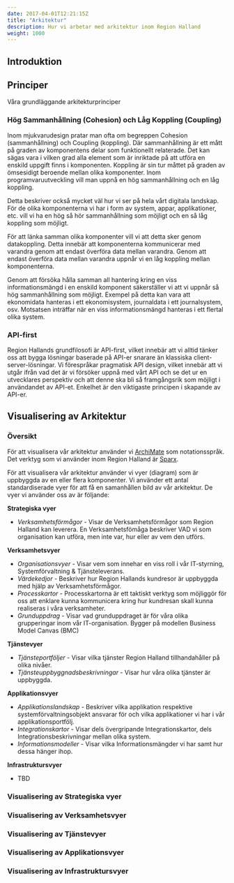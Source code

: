 ```yaml
---
date: 2017-04-01T12:21:15Z
title: "Arkitektur"
description: Hur vi arbetar med arkitektur inom Region Halland
weight: 1000
---
```

## Introduktion

## Principer
Våra grundläggande arkitekturprinciper

### Hög Sammanhållning (Cohesion) och Låg Koppling (Coupling)
Inom mjukvarudesign pratar man ofta om begreppen Cohesion (sammanhållning) och Coupling (koppling). Där sammanhållning är ett mått på graden av komponentens delar som funktionellt relaterade. Det kan sägas vara i vilken grad alla element som är inriktade på att utföra en enskild uppgift finns i komponenten. Koppling är sin tur måttet på graden av ömsesidigt beroende mellan olika komponenter. Inom programvaruutveckling vill man uppnå en hög sammanhållning och en låg koppling. 

Detta beskriver också mycket väl hur vi ser på hela vårt digitala landskap. För de olika komponenterna vi har i form av system, appar, applikationer, etc. vill vi ha en hög så hör sammanhållning som möjligt och en så låg koppling som möjligt.

För att länka samman olika komponenter vill vi att detta sker genom datakoppling. Detta innebär att komponenterna kommunicerar med varandra genom att endast överföra data mellan varandra. Genom att endast överföra data mellan varandra uppnår vi en låg koppling mellan komponenterna.

Genom att försöka hålla samman all hantering kring en viss informationsmängd i en enskild komponent säkerställer vi att vi uppnår så hög sammanhållning som möjligt. Exempel på detta kan vara att ekonomidata hanteras i ett ekonomisystem, journaldata i ett journalsystem, osv. Motsatsen inträffar när en viss informationsmängd hanteras i ett flertal olika system. 


### API-first
Region Hallands grundfilosofi är API-first, vilket innebär att vi alltid tänker oss att bygga lösningar baserade på API-er snarare än klassiska client-server-lösningar. Vi förespråkar pragmatisk API design, vilket innebär att vi utgår ifrån vad det är vi försöker uppnå med vårt API och se det ur en utvecklares perspektiv och att denne ska bli så framgångsrik som möjligt i användandet av API-et. Enkelhet är den viktigaste principen i skapande av API-er. 


## Visualisering av Arkitektur

### Översikt
För att visualisera vår arkitektur använder vi [ArchiMate](https://design.regionhalland.se/verktyg/archimate/) som notationsspråk. Det verktyg som vi använder inom Region Halland är [Sparx](https://design.regionhalland.se/verktyg/sparx/).

För att visualisera vår arkitektur använder vi vyer (diagram) som är uppbyggda av en eller flera komponenter. Vi använder ett antal standardiserade vyer för att få en samanhållen bild av vår arkitektur. De vyer vi använder oss av är följande:

**Strategiska vyer**

- *Verksamhetsförmågor* - Visar de Verksamhetsförmågor som Region Halland kan leverera. En Verksamhetsfömåga beskriver VAD vi som organisation kan utföra, men inte var, hur eller av vem den utförs.

**Verksamhetsvyer**

  - *Organisationsvyer* - Visar vem som innehar en viss roll i vår IT-styrning, Systemförvaltning & Tjänsteleverans.
  - *Värdekedjor* - Beskriver hur Region Hallands kundresor är uppbyggda med hjälp av Verksamhetsförmågor.
  - *Processkartor* - Processkartorna är ett taktiskt verktyg som möjliggör för oss att enklare kunna kommunicera kring hur kundresan skall kunna realiseras i våra verksamheter.
  - *Grunduppdrag* - Visar vad grunduppdraget är för våra olika grupperingar inom vår IT-organisation. Bygger på modellen Business Model Canvas (BMC)

**Tjänstevyer**

- *Tjänsteportföljer* - Visar vilka tjänster Region Halland tillhandahåller på olika nivåer.
- *Tjänsteuppbyggnadsbeskrivningar* - Visar hur våra olika tjänster är uppbyggda.

**Applikationsvyer**

- *Applikationslandskap* - Beskriver vilka applikation respektive systemförvaltningsobjekt ansvarar för och vilka applikationer vi har i vår applikationsportfölj.
- *Integrationskartor* - Visar dels övergripande Integrationskartor, dels Integrationsbeskrivningar mellan olika system.
- *Informationsmodeller* - Visar vilka Informationsmängder vi har samt hur dessa hänger ihop.

**Infrastruktursvyer**

- TBD

### Visualisering av Strategiska vyer

### Visualisering av Verksamhetsvyer

### Visualisering av Tjänstevyer

### Visualisering av Applikationsvyer

### Visualisering av Infrastruktursvyer
